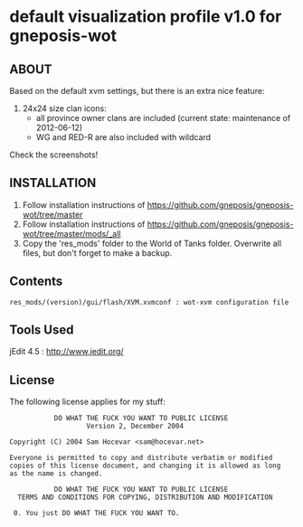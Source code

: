 default visualization profile v1.0 for gneposis-wot
===================================================

ABOUT
-----

Based on the default xvm settings, but there is an extra nice feature:

1. 24x24 size clan icons:
    * all province owner clans are included (current state: maintenance of 2012-06-12)
    * WG and RED-R are also included with wildcard

Check the screenshots!

INSTALLATION
------------
1. Follow installation instructions of <https://github.com/gneposis/gneposis-wot/tree/master>
2. Follow installation instructions of <https://github.com/gneposis/gneposis-wot/tree/master/mods/_all>
3. Copy the 'res_mods' folder to the World of Tanks folder. Overwrite all files, but don't forget to make a backup.

Contents
--------
    res_mods/(version)/gui/flash/XVM.xvmconf : wot-xvm configuration file

Tools Used
----------
jEdit 4.5 : <http://www.jedit.org/>

License
-------
The following license applies for my stuff:

               DO WHAT THE FUCK YOU WANT TO PUBLIC LICENSE
                       Version 2, December 2004
   
    Copyright (C) 2004 Sam Hocevar <sam@hocevar.net>
   
    Everyone is permitted to copy and distribute verbatim or modified
    copies of this license document, and changing it is allowed as long
    as the name is changed.
   
               DO WHAT THE FUCK YOU WANT TO PUBLIC LICENSE
      TERMS AND CONDITIONS FOR COPYING, DISTRIBUTION AND MODIFICATION
   
     0. You just DO WHAT THE FUCK YOU WANT TO. 